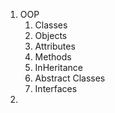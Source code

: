 1. OOP
	1. Classes
	2. Objects
	3. Attributes
	4. Methods
	5. InHeritance
	6. Abstract Classes
	7. Interfaces
2. 